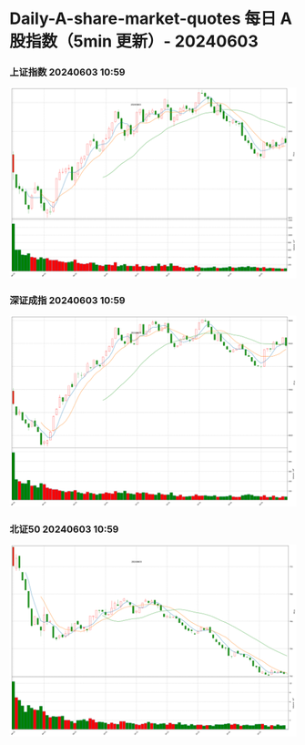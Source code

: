 
# Daily-A-share-market-quotes 每日 A 股指数（5min 更新）- 20240603

### 上证指数 20240603 10:59
![](./fig/2024/6/20240603-sh000001.png)

### 深证成指 20240603 10:59
![](./fig/2024/6/20240603-sz399001.png)

### 北证50 20240603 10:59
![](./fig/2024/6/20240603-bj899050.png)
